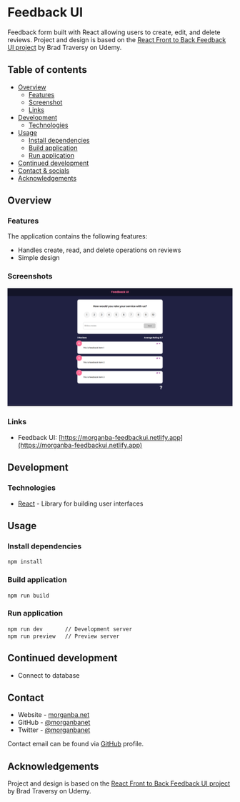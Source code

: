 # Feedback UI

Feedback form built with React allowing users to create, edit, and delete reviews. Project and design is based on the [React Front to Back Feedback UI project](https://www.udemy.com/course/react-front-to-back-2022/) by Brad Traversy on Udemy.

## Table of contents

- [Overview](#overview)
  - [Features](#features)
  - [Screenshot](#screenshot)
  - [Links](#links)
- [Development](#development)
  - [Technologies](#technologies)
- [Usage](#usage)
  - [Install dependencies](#install-dependencies)
  - [Build application](#build-application)
  - [Run application](#run-application)
- [Continued development](#continued-development)
- [Contact & socials](#contact)
- [Acknowledgements](#acknowledgements)

## Overview

### Features

The application contains the following features:

- Handles create, read, and delete operations on reviews
- Simple design

### Screenshots

![screenshot](./src/images/screenshot.jpg)

### Links

- Feedback UI: [https://morganba-feedbackui.netlify.app](https://morganba-feedbackui.netlify.app)

## Development

### Technologies

- [React](https://react.dev/) - Library for building user interfaces

## Usage

### Install dependencies

```
npm install
```

### Build application

```
npm run build
```

### Run application

```
npm run dev       // Development server
npm run preview   // Preview server
```

## Continued development

- Connect to database

## Contact

- Website - [morganba.net](morganba.net)
- GitHub - [@morganbanet](https://github.com/morganbanet)
- Twitter - [@morganbanet](https://twitter.com/morganbanet)

Contact email can be found via [GitHub](https://gist.github.com/morganbanet) profile.

## Acknowledgements

Project and design is based on the [React Front to Back Feedback UI project](https://www.udemy.com/course/react-front-to-back-2022/) by Brad Traversy on Udemy.
